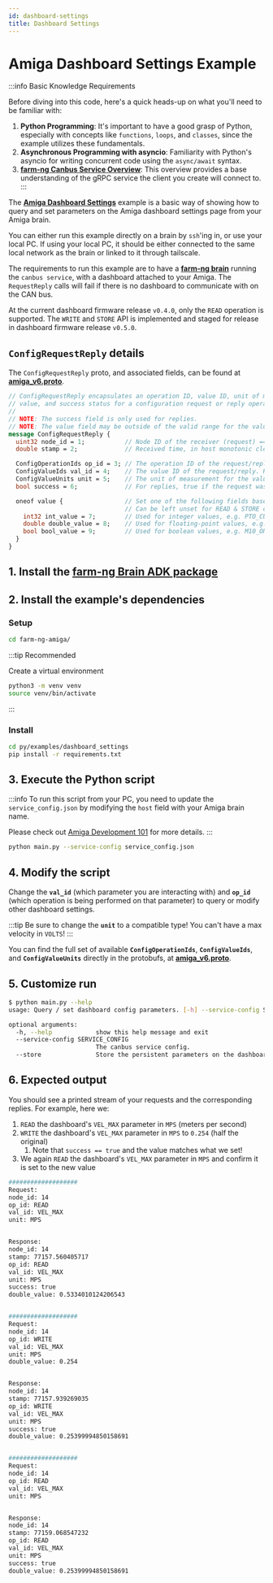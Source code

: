 ```yaml
---
id: dashboard-settings
title: Dashboard Settings
---
```


# Amiga Dashboard Settings Example

:::info Basic Knowledge Requirements

Before diving into this code, here's a quick heads-up on what you'll need to be familiar with:

1. **Python Programming**: It's important to have a good grasp of Python, especially with concepts
like `functions`, `loops`, and `classes`, since the example utilizes these fundamentals.
2. **Asynchronous Programming with asyncio**: Familiarity with Python's asyncio for writing concurrent
code using the `async/await` syntax.
3. [**farm-ng Canbus Service Overview**](/docs/concepts/canbus_service):
This overview provides a base understanding of the gRPC service the client you create will connect to.
:::

The [**Amiga Dashboard Settings**](https://github.com/farm-ng/farm-ng-amiga/blob/main/py/examples/dashboard_settings/main.py)
example is a basic way of showing how to query and set parameters
on the Amiga dashboard settings page from your Amiga brain.

You can either run this example directly on a brain by `ssh`'ing in, or use your local PC.
If using your local PC, it should be either connected to the same local network as the brain
or linked to it through tailscale.

The requirements to run this example are to have a
[**farm-ng brain**](/docs/brain/) running the `canbus service`, with a dashboard attached to your Amiga.
The `RequestReply` calls will fail if there is no dashboard to communicate with on the CAN bus.

At the current dashboard firmware release `v0.4.0`, only the `READ` operation is supported.
The `WRITE` and `STORE` API is implemented and staged for release in dashboard firmware release `v0.5.0`.

## `ConfigRequestReply` details

The `ConfigRequestReply` proto, and associated fields,
can be found at **[amiga_v6.proto](https://github.com/farm-ng/farm-ng-amiga/blob/main/protos/farm_ng/canbus/amiga_v6.proto)**.

```proto
// ConfigRequestReply encapsulates an operation ID, value ID, unit of measurement,
// value, and success status for a configuration request or reply operation.
//
// NOTE: The success field is only used for replies.
// NOTE: The value field may be outside of the valid range for the value ID.
message ConfigRequestReply {
  uint32 node_id = 1;           // Node ID of the receiver (request) == sender (reply)
  double stamp = 2;             // Received time, in host monotonic clock (seconds)

  ConfigOperationIds op_id = 3; // The operation ID of the request/reply. REQUIRED for all operations.
  ConfigValueIds val_id = 4;    // The value ID of the request/reply. REQUIRED for READ & WRITE operations.
  ConfigValueUnits unit = 5;    // The unit of measurement for the value. REQUIRED for READ & WRITE operations.
  bool success = 6;             // For replies, true if the request was successful, false otherwise.

  oneof value {                 // Set one of the following fields based on the value ID.
                                // Can be left unset for READ & STORE operations.
    int32 int_value = 7;        // Used for integer values, e.g. PTO_CUR_DEV
    double double_value = 8;    // Used for floating-point values, e.g. VEL_MAX
    bool bool_value = 9;        // Used for boolean values, e.g. M10_ON
  }
}
```

## 1. Install the [farm-ng Brain ADK package](/docs/brain/brain-install)

## 2. Install the example's dependencies

### Setup

```bash
cd farm-ng-amiga/
```

:::tip Recommended

Create a virtual environment

```bash
python3 -m venv venv
source venv/bin/activate
```

:::

### Install

```bash
cd py/examples/dashboard_settings
pip install -r requirements.txt
```

## 3. Execute the Python script

:::info
To run this script from your PC, you need to update the `service_config.json`
by modifying the `host` field with your Amiga brain name.

Please check out [Amiga Development 101](/docs/concepts/system_overview/README.md#where-to-run-the-examples)
for more details.
:::

```bash
python main.py --service-config service_config.json
```

## 4. Modify the script

Change the **`val_id`** (which parameter you are interacting with)
and **`op_id`** (which operation is being performed on that parameter)
to query or modify other dashboard settings.

:::tip
Be sure to change the **`unit`** to a compatible type!
You can't have a max velocity in `VOLTS`!
:::

You can find the full set of available **`ConfigOperationIds`**, **`ConfigValueIds`**, and **`ConfigValueUnits`**
directly in the protobufs, at **[amiga_v6.proto](https://github.com/farm-ng/farm-ng-amiga/blob/main/protos/farm_ng/canbus/amiga_v6.proto)**.

## 5. Customize run

```bash
$ python main.py --help
usage: Query / set dashboard config parameters. [-h] --service-config SERVICE_CONFIG [--store]

optional arguments:
  -h, --help            show this help message and exit
  --service-config SERVICE_CONFIG
                        The canbus service config.
  --store               Store the persistent parameters on the dashboard.
```

## 6. Expected output

You should see a printed stream of your requests and the corresponding replies.
For example, here we:

1. `READ` the dashboard's `VEL_MAX` parameter in `MPS` (meters per second)
2. `WRITE` the dashboard's `VEL_MAX` parameter in `MPS` to `0.254` (half the original)
   1. Note that `success == true` and the value matches what we set!
3. We again `READ` the dashboard's `VEL_MAX` parameter in `MPS` and confirm it is set to the new value

```bash
###################
Request:
node_id: 14
op_id: READ
val_id: VEL_MAX
unit: MPS


Response:
node_id: 14
stamp: 77157.560405717
op_id: READ
val_id: VEL_MAX
unit: MPS
success: true
double_value: 0.5334010124206543


###################
Request:
node_id: 14
op_id: WRITE
val_id: VEL_MAX
unit: MPS
double_value: 0.254


Response:
node_id: 14
stamp: 77157.939269035
op_id: WRITE
val_id: VEL_MAX
unit: MPS
success: true
double_value: 0.25399994850158691


###################
Request:
node_id: 14
op_id: READ
val_id: VEL_MAX
unit: MPS


Response:
node_id: 14
stamp: 77159.068547232
op_id: READ
val_id: VEL_MAX
unit: MPS
success: true
double_value: 0.25399994850158691
```
